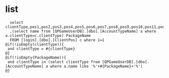 list
===
	  select clientType,pos1,pos2,pos3,pos4,pos5,pos6,pos7,pos8,pos9,pos10,pos11,pos12,pos13,pos14,pos15,pos16,pos17,pos18,pos19,pos20
	  ,(select name from [QPGameUserDB].[dbo].[AccountTypeName] a where a.clientType=c.clientType) PackageName  
	  FROM [login].[dbo].[ClientPos] c where 1=1
	@if(!isEmpty(clientType)){
	 and clientType = #{clientType}
	@}
	@if(!isEmpty(PackageName)){
	 and clientType in (select clientType from [QPGameUserDB].[dbo].[AccountTypeName] a where a.name like '%'+#{PackageName}+'%')
	@}